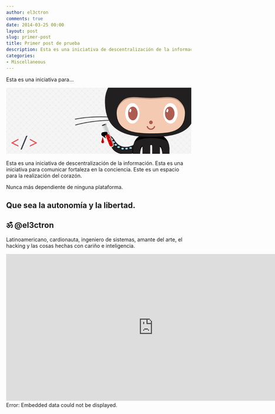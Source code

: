 ```yaml
---
author: el3ctron
comments: true
date: 2014-03-25 00:00
layout: post
slug: primer-post
title: Primer post de prueba
description: Esta es una iniciativa de descentralización de la información.
categories:
- Miscellaneous
---
```


Esta es una iniciativa para...

![WordPress to Jekyll](/wp-content/uploads/2014/03/wordpress-to-jekyll.png)

<!-- more -->

Esta es una iniciativa de descentralización de la información.
Esta es una iniciativa para comunicar fortaleza en la conciencia.
Este es un espacio para la realización del corazón.

Nunca más dependiente de ninguna plataforma.

## Que sea la autonomía y la libertad.
## ॐ @el3ctron

Latinoamericano, cardionauta, ingeniero de sistemas, amante del arte, el hacking y las cosas hechas con cariño e inteligencia.

<object data=http://el3ctron.tumblr.com/ width="800" height="400"> <embed src=http://el3ctron.tumblr.com/ width="800" height="400"> </embed> Error: Embedded data could not be displayed. </object>
